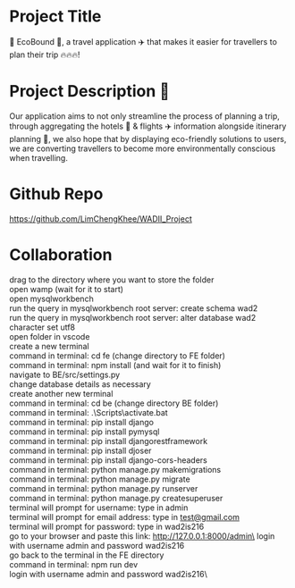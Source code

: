 # Project Title
🍃 EcoBound 🍃, a travel application ✈️ that makes it easier for travellers to plan their trip 🔥🔥🔥! 

# Project Description 📖
Our application aims to not only streamline the process of planning a trip, through aggregating the hotels 🏨 & flights ✈️ information alongside itinerary planning 📆, we also hope that by displaying eco-friendly solutions to users, we are converting travellers to become more environmentally conscious when travelling.

# Github Repo
https://github.com/LimChengKhee/WADII_Project

# Collaboration
drag to the directory where you want to store the folder\
open wamp (wait for it to start)\
open mysqlworkbench\
run the query in mysqlworkbench root server: create schema wad2 \
run the query in mysqlworkbench root server: alter database wad2 character set utf8\
open folder in vscode\
create a new terminal\
command in terminal: cd fe (change directory to FE folder)\
command in terminal: npm install (and wait for it to finish)\
navigate to BE/src/settings.py\
change database details as necessary\
create another new terminal\
command in terminal: cd be (change directory BE folder)\
command in terminal: .\Scripts\activate.bat\
command in terminal: pip install django\
command in terminal: pip install pymysql\
command in terminal: pip install djangorestframework\
command in terminal: pip install djoser\
command in terminal: pip install django-cors-headers\
command in terminal: python manage.py makemigrations\
command in terminal: python manage.py migrate\
command in terminal: python manage.py runserver\
command in terminal: python manage.py createsuperuser\
terminal will prompt for username: type in admin\
terminal will prompt for email address: type in test@gmail.com\
terminal will prompt for password: type in wad2is216\
go to your browser and paste this link: http://127.0.0.1:8000/admin\
login with username admin and password wad2is216\
go back to the terminal in the FE directory\
command in terminal: npm run dev\
login with username admin and password wad2is216\
